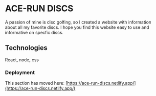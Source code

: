# ACE-RUN DISCS

A passion of mine is disc golfing, so I created a website with information about all my favorite discs. I hope you find this website easy to use and informative on specfic discs.

## Technologies

React, node, css

### Deployment

This section has moved here: [https://ace-run-discs.netlify.app/](https://ace-run-discs.netlify.app/)
